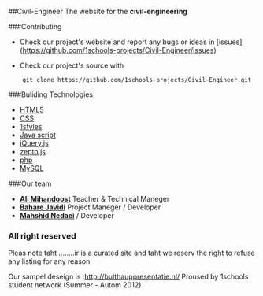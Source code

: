 ##Civil-Engineer
The website for the **civil-engineering** 


###Contributing

* Check our project's website and report any bugs or ideas in [issues] (https://github.com/1schools-projects/Civil-Engineer/issues)

* Check our project's source with
```
    git clone https://github.com/1schools-projects/Civil-Engineer.git
```

###Buliding Technologies
* [HTML5](http://ali.md/wiki/html5)
* [CSS](http://ali.md/cssref)
* [1styles](http://ali.md/1styles)
* [Java script](http://ali.md/wiki/javascript)
* [jQuery.js](http://ali.md/jquery.js)
* [zepto.js](http://zeptojs.com)
* [php](http://ali.md/php)
* [MySQL](http://ali.md/mysql)


###Our team
* [**Ali Mihandoost**](http://github.com/alimd) Teacher & Technical Maneger
* [**Bahare Javidi**](http://github.com/javidi)  Project Maneger / Developer
* [**Mahshid Nedaei**](http://github.com/nedaei)  / Developer

### All right reserved ###
Pleas note taht ........ir is a curated site and taht we reserv the right to refuse any listing for any reason

Our sampel deseign is :http://bulthauppresentatie.nl/
Proused by 1schools student network (Summer - Autom 2012)